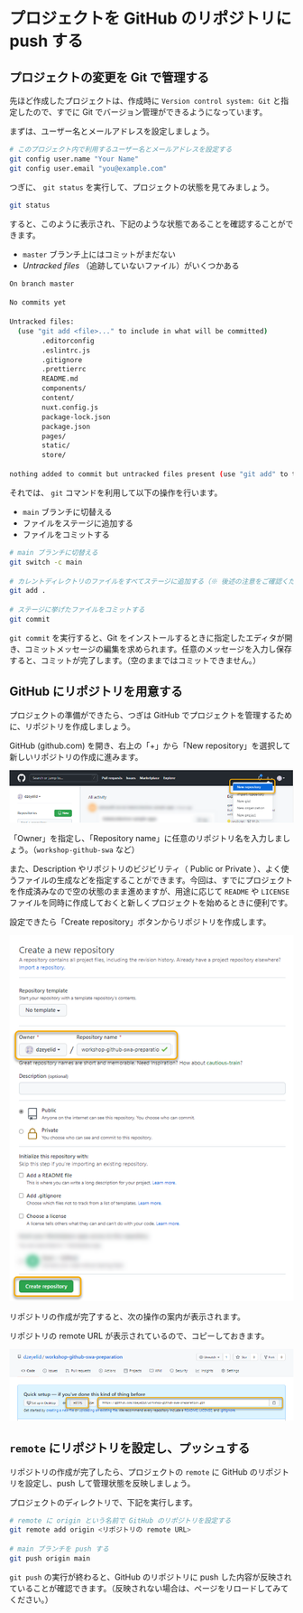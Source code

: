 # プロジェクトを GitHub のリポジトリに push する

## プロジェクトの変更を Git で管理する

先ほど作成したプロジェクトは、作成時に `Version control system: Git` と指定したので、すでに Git でバージョン管理ができるようになっています。

まずは、ユーザー名とメールアドレスを設定しましょう。

```sh
# このプロジェクト内で利用するユーザー名とメールアドレスを設定する
git config user.name "Your Name"
git config user.email "you@example.com"
```

つぎに、 `git status` を実行して、プロジェクトの状態を見てみましょう。

```sh
git status
```

すると、このように表示され、下記のような状態であることを確認することができます。

- `master` ブランチ上にはコミットがまだない
- _Untracked files_ （追跡していないファイル）がいくつかある

```sh
On branch master

No commits yet  

Untracked files:
  (use "git add <file>..." to include in what will be committed)
        .editorconfig
        .eslintrc.js
        .gitignore
        .prettierrc
        README.md
        components/
        content/
        nuxt.config.js
        package-lock.json
        package.json
        pages/
        static/
        store/

nothing added to commit but untracked files present (use "git add" to track)
```

それでは、 `git` コマンドを利用して以下の操作を行います。

- `main` ブランチに切替える
- ファイルをステージに追加する
- ファイルをコミットする

```sh
# main ブランチに切替える
git switch -c main

# カレントディレクトリのファイルをすべてステージに追加する（※ 後述の注意をご確認ください。）
git add .

# ステージに挙げたファイルをコミットする
git commit
```

`git commit` を実行すると、Git をインストールするときに指定したエディタが開き、コミットメッセージの編集を求められます。任意のメッセージを入力し保存すると、コミットが完了します。（空のままではコミットできません。）

## GitHub にリポジトリを用意する

プロジェクトの準備ができたら、つぎは GitHub でプロジェクトを管理するために、リポジトリを作成しましょう。

GitHub (github.com) を開き、右上の「+」から「New repository」を選択して新しいリポジトリの作成に進みます。

![github.com で「New repository」を選択する](./images/github_create-new-repository_001.png)

「Owner」を指定し、「Repository name」に任意のリポジトリ名を入力しましょう。（`workshop-github-swa` など）

また、Description やリポジトリのビジビリティ（ Public or Private ）、よく使うファイルの生成などを指定することができます。今回は、すでにプロジェクトを作成済みなので空の状態のまま進めますが、用途に応じて `README` や `LICENSE` ファイルを同時に作成しておくと新しくプロジェクトを始めるときに便利です。

設定できたら「Create repository」ボタンからリポジトリを作成します。

![リポジトリの情報を入力し、「Create repository」ボタンから作成する](./images/github_create-new-repository_002.png)

リポジトリの作成が完了すると、次の操作の案内が表示されます。

リポジトリの remote URL が表示されているので、コピーしておきます。

![リポジトリの remote URL をコピーする](./images/github_copy-repository-url.png)

## `remote` にリポジトリを設定し、プッシュする

リポジトリの作成が完了したら、プロジェクトの `remote` に GitHub のリポジトリを設定し、push して管理状態を反映しましょう。

プロジェクトのディレクトリで、下記を実行します。

```sh
# remote に origin という名前で GitHub のリポジトリを設定する
git remote add origin <リポジトリの remote URL>

# main ブランチを push する
git push origin main
```

`git push` の実行が終わると、GitHub のリポジトリに push した内容が反映されていることが確認できます。（反映されない場合は、ページをリロードしてみてください。）